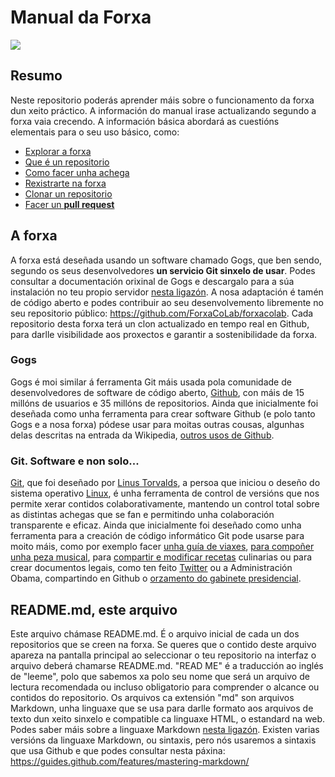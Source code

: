 # Manual da Forxa

![](http://forxa.colab.coruna.gal/Co-Lab/manual/raw/master/imaxes/CoLab_380x250.png)

## Resumo

Neste repositorio poderás aprender máis sobre o funcionamento da forxa dun xeito práctico. A información do manual irase actualizando segundo a forxa vaia crecendo. A información básica abordará as cuestións elementais para o seu uso básico, como:

* [Explorar a forxa](http://forxa.colab.coruna.gal/Co-Lab/manual/src/master/explorar.md)
* [Que é un repositorio](http://forxa.colab.coruna.gal/Co-Lab/manual/src/master/repositorios.md)
* [Como facer unha achega](http://forxa.colab.coruna.gal/Co-Lab/manual/src/master/achegas.md)
* [Rexistrarte na forxa](http://forxa.colab.coruna.gal/Co-Lab/manual/src/master/usuarias.md)
* [Clonar un repositorio](http://forxa.colab.coruna.gal/Co-Lab/manual/src/master/clonar.md)
* [Facer un **pull request**](http://forxa.colab.coruna.gal/Co-Lab/manual/src/master/pull_request.md)

## A forxa

A forxa está deseñada usando un software chamado Gogs, que ben sendo, segundo os seus desenvolvedores **un servicio Git sinxelo de usar**. Podes consultar a documentación orixinal de Gogs e descargalo para a súa instalación no teu propio servidor [nesta ligazón](https://github.com/gogits/gogs). A nosa adaptación é tamén de código aberto e podes contribuir ao seu desenvolvemento libremente no seu repositorio público: https://github.com/ForxaCoLab/forxacolab. Cada repositorio desta forxa terá un clon actualizado en tempo real en Github, para darlle visibilidade aos proxectos e garantir a sostenibilidade da forxa.

### Gogs

Gogs é moi similar á ferramenta Git máis usada pola comunidade de desenvolvedores de software de código aberto, [Github](https://github.com/), con máis de 15 millóns de usuarios e 35 millóns de repositorios. Ainda que inicialmente foi deseñada como unha ferramenta para crear software Github (e polo tanto Gogs e a nosa forxa) pódese usar para moitas outras cousas, algunhas delas descritas na entrada da Wikipedia, [outros usos de Github](https://en.wikipedia.org/wiki/GitHub#Scope).

### Git. Software e non solo...

[Git](https://es.wikipedia.org/wiki/Git), que foi deseñado por [Linus Torvalds](https://es.wikipedia.org/wiki/Linus_Torvalds), a persoa que iniciou o deseño do sistema operativo [Linux](https://es.wikipedia.org/wiki/N%C3%BAcleo_Linux), é unha ferramenta de control de versións que nos permite xerar contidos colaborativamente, mantendo un control total sobre as distintas achegas que se fan e permitindo unha colaboración transparente e eficaz. Ainda que inicialmente foi deseñado como unha ferramenta para a creación de código informático Git pode usarse para moito máis, como por exemplo facer [unha guía de viaxes](https://github.com/dylanegan/travel), [para compoñer unha peza musical](https://github.com/CMAA/nova-organi-harmonia), para [compartir e modificar recetas](http://forkthecookbook.com/) culinarias ou para crear documentos legais, como ten feito [Twitter](https://github.com/twitter/innovators-patent-agreement) ou a Administración Obama, compartindo en Github o [orzamento do gabinete presidencial](https://github.com/WhiteHouse/budgetdata). 

## README.md, este arquivo

Este arquivo chámase README.md. É o arquivo inicial de cada un dos repositorios que se creen na forxa. Se queres que o contido deste arquivo apareza na pantalla principal ao seleccionar o teu repositorio na interfaz o arquivo deberá chamarse README.md. "READ ME" é a traducción ao inglés de "leeme", polo que sabemos xa polo seu nome que será un arquivo de lectura recomendada ou incluso obligatorio para comprender o alcance ou contidos do repositorio. Os arquivos ca extensión "md" son arquivos Markdown, unha linguaxe que se usa para darlle formato aos arquivos de texto dun xeito sinxelo e compatible ca linguaxe HTML, o estandard na web. Podes saber máis sobre a linguaxe Markdown [nesta ligazón](https://es.wikipedia.org/wiki/Markdown). Existen varias versións da linguaxe Markdown, ou sintaxis, pero nós usaremos a sintaxis que usa Github e que podes consultar nesta páxina: https://guides.github.com/features/mastering-markdown/
